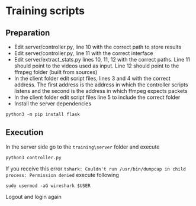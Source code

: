 # Training scripts

## Preparation
* Edit server/controller.py, line 10 with the correct path to store results
* Edit server/controller.py, line 11 with the correct interface
* Edit server/extract_stats.py lines 10, 11, 12 with the correct paths. Line 11 should point
to the videos used as input. Line 12 should point to the ffmpeg folder (built from sources)
* In the client folder edit script files, lines 3 and 4 with the correct address. The
first address is the address in which the controller scripts listens and the second is
the address in which ffmpeg expects packets
* In the client folder edit script files line 5 to include the correct folder
* Install the server dependencies
```
python3 -m pip install flask
```

## Execution
In the server side go to the `training\server` folder and execute

```
python3 controller.py
```

If you receive this error `tshark: Couldn't run /usr/bin/dumpcap in child process: Permission denied` execute following

```
sudo usermod -aG wireshark $USER
```

Logout and login again

